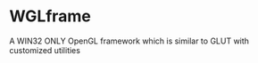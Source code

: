 WGLframe
========

A WIN32 ONLY OpenGL framework which is similar to GLUT with customized utilities

